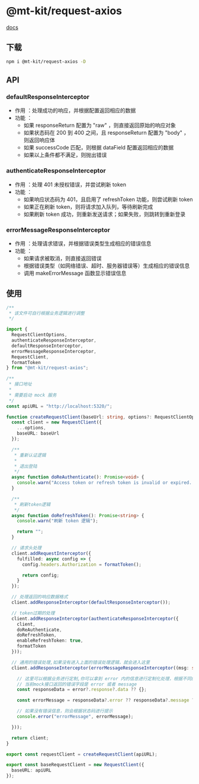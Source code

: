 # @mt-kit/request-axios

[docs](https://axios-http.com/zh/)

## 下载

```bash
npm i @mt-kit/request-axios -D
```

## API

### defaultResponseInterceptor

- 作用 ：处理成功的响应，并根据配置返回相应的数据
- 功能 ：
  + 如果 responseReturn 配置为 "raw" ，则直接返回原始的响应对象
  + 如果状态码在 200 到 400 之间，且 responseReturn 配置为 "body" ，则返回响应体
  + 如果 successCode 匹配，则根据 dataField 配置返回相应的数据
  + 如果以上条件都不满足，则抛出错误

### authenticateResponseInterceptor

- 作用 ：处理 401 未授权错误，并尝试刷新 token
- 功能 ：
  + 如果响应状态码为 401，且启用了 refreshToken 功能，则尝试刷新 token
  + 如果正在刷新 token，则将请求加入队列，等待刷新完成
  + 如果刷新 token 成功，则重新发送请求；如果失败，则跳转到重新登录

### errorMessageResponseInterceptor

- 作用 ：处理请求错误，并根据错误类型生成相应的错误信息
- 功能 ：
  + 如果请求被取消，则直接返回错误
  + 根据错误类型（如网络错误、超时、服务器错误等）生成相应的错误信息
  + 调用 makeErrorMessage 函数显示错误信息

## 使用

```ts
/**
 * 该文件可自行根据业务逻辑进行调整
 */

import {
  RequestClientOptions,
  authenticateResponseInterceptor,
  defaultResponseInterceptor,
  errorMessageResponseInterceptor,
  RequestClient,
  formatToken
} from "@mt-kit/request-axios";

/**
 * 接口地址
 *
 * 需要启动 mock 服务
 */
const apiURL = "http://localhost:5320/";

function createRequestClient(baseUrl: string, options?: RequestClientOptions): RequestClient {
  const client = new RequestClient({
    ...options,
    baseURL: baseUrl
  });

  /**
   * 重新认证逻辑
   *
   * 退出登陆
   */
  async function doReAuthenticate(): Promise<void> {
    console.warn("Access token or refresh token is invalid or expired. ");
  }

  /**
   * 刷新token逻辑
   */
  async function doRefreshToken(): Promise<string> {
    console.warn("刷新 token 逻辑");

    return "";
  }

  // 请求头处理
  client.addRequestInterceptor({
    fulfilled: async config => {
      config.headers.Authorization = formatToken();

      return config;
    }
  });

  // 处理返回的响应数据格式
  client.addResponseInterceptor(defaultResponseInterceptor());

  // token过期的处理
  client.addResponseInterceptor(authenticateResponseInterceptor({
    client,
    doReAuthenticate,
    doRefreshToken,
    enableRefreshToken: true,
    formatToken
  }));

  // 通用的错误处理,如果没有进入上面的错误处理逻辑，就会进入这里
  client.addResponseInterceptor(errorMessageResponseInterceptor((msg: string, error) => {

    // 这里可以根据业务进行定制,你可以拿到 error 内的信息进行定制化处理，根据不同的 code 做不同的提示，而不是直接使用 message.error 提示 msg
    // 当前mock接口返回的错误字段是 error 或者 message
    const responseData = error?.response?.data ?? {};

    const errorMessage = responseData?.error ?? responseData?.message ?? "";

    // 如果没有错误信息，则会根据状态码进行提示
    console.error("errorMessage", errorMessage);

  }));

  return client;
}

export const requestClient = createRequestClient(apiURL);

export const baseRequestClient = new RequestClient({
  baseURL: apiURL
});
```